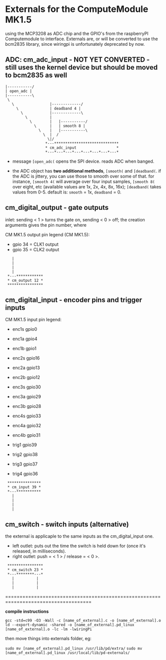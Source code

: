 Externals for the ComputeModule MK1.5 
=====================================
using the MCP3208 as ADC chip and the GPIO's from the raspberryPI Computemodule to interface.
Externals are, or will be converted to use the bcm2835 library, since wiringpi is unfortunately deprecated by now.

## ADC: cm_adc_input - NOT YET CONVERTED - still uses the kernel device but should be moved to bcm2835 as well
```
|-----------/
| open_adc |
|-----------\
 \
   \                |-------------/
     \              | deadband 4 |
       \            |-------------\
         \          |
           \        |   |-----------/     
             \      |   | smooth 8 |
               \    |   |-----------\
                 \  |  /
                   \|/   
                  *---*****************************
                  * cm_adc_input                  *
                  *---*---*---*---*---*---*---*---*
```
- message `[open_adc(` opens the SPI device. reads ADC when banged. 

- the ADC object has **two additional methods**, `[smooth(` and `[deadband(`. if the ADC is jittery, you can use those to smooth over some of that. for instance, `[smooth 4(` will average over four input samples,  `[smooth 8(` over eight, etc (available values are 1x, 2x, 4x, 8x, 16x); `[deadband(` takes values from 0-5. default is: `smooth` = 1x, `deadband` = 0. 



 
## cm_digital_output - gate outputs
inlet: sending < 1 > turns the gate on, sending < 0 > off; the creation arguments gives the pin number, where 

CM MK1.5 output pin legend (CM MK1.5):
- gpio 34 = CLK1 output
- gpio 35 = CLK2 output

```
   |   
   |   
   |   
   |   
 *---************
 * cm_output 12 *
 ****************
```



## cm_digital_input - encoder pins and trigger inputs

CM MK1.5 input pin legend:
- enc1s   gpio0
- enc1a   gpio4
- enc1b   gpio1

- enc2s   gpio16
- enc2a   gpio13
- enc2b   gpio12

- enc3s   gpio30
- enc3a   gpio29
- enc3b   gpio28

- enc4s   gpio33
- enc4a   gpio32
- enc4b   gpio31

- trig1   gpio39
- trig2   gpio38
- trig3   gpio37
- trig4   gpio36

```
 ***************
 * cm_input 39 *
 *---***********
   |
   |
   |
   |
```



## cm_switch - switch inputs (alternative)
the external is applicaple to the same inputs as the cm_digital_input one.

- left outlet: puts out the time the switch is held down for (once it's released, in milliseconds).
- right outlet: push = < 1 > / release = < 0 >.
```
 ****************
 * cm_switch 23 *
 *---********---*
   |          |
   |          |
   |          |
```





====================================================================================


**compile instructions**

`gcc -std=c99 -O3 -Wall -c [name_of_external].c -o [name_of_external].o`
`ld --export-dynamic -shared -o [name_of_external].pd_linux [name_of_external].o -lc -lm -lwiringPi`

then move things into externals folder, eg: 

`sudo mv [name_of_external].pd_linux /usr/lib/pd/extra/`
`sudo mv [name_of_external].pd_linux /usr/local/lib/pd-externals/`
